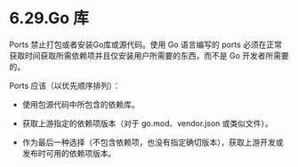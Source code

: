 # 6.29.Go 库

Ports 禁止打包或者安装Go库或源代码。使用 Go 语言编写的 ports 必须在正常获取时间获取所需依赖项并且仅安装用户所需要的东西，而不是 Go 开发者所需要的。

Ports 应该（以优先顺序排列）：

- 使用包源代码中所包含的依赖库。

- 获取上游指定的依赖项版本（对于 go.mod、vendor.json 或类似文件）。

- 作为最后一种选择（不包含依赖项，也没有指定确切版本），获取上游开发或发布时可用的依赖项版本。


